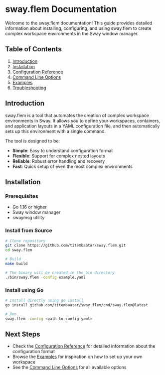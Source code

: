 # sway.flem Documentation

Welcome to the sway.flem documentation! This guide provides detailed information about installing, configuring, and using sway.flem to create complex workspace environments in the Sway window manager.

## Table of Contents

1. [Introduction](#introduction)
2. [Installation](#installation)
3. [Configuration Reference](configuration.md)
4. [Command Line Options](cli.md)
5. [Examples](examples.md)
6. [Troubleshooting](troubleshooting.md)

## Introduction

sway.flem is a tool that automates the creation of complex workspace environments in Sway. It allows you to define your workspaces, containers, and application layouts in a YAML configuration file, and then automatically sets up this environment with a single command.

The tool is designed to be:
- **Simple**: Easy to understand configuration format
- **Flexible**: Support for complex nested layouts
- **Reliable**: Robust error handling and recovery
- **Fast**: Quick setup of even the most complex environments

## Installation

### Prerequisites

- Go 1.16 or higher
- Sway window manager
- swaymsg utility

### Install from Source

```bash
# Clone repository
git clone https://github.com/titembaatar/sway.flem.git
cd sway.flem

# Build
make build

# The binary will be created in the bin directory
./bin/sway.flem -config example.yaml
```

### Install using Go

```bash
# Install directly using go install
go install github.com/titembaatar/sway.flem/cmd/sway.flem@latest

# Run
sway.flem -config <path-to-config.yaml>
```

## Next Steps

- Check the [Configuration Reference](configuration.md) for detailed information about the configuration format
- Browse the [Examples](examples.md) for inspiration on how to set up your own workspace
- See the [Command Line Options](cli.md) for all available options
